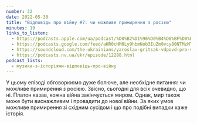 ```yaml
---
number: 32
date: 2022-05-30
title: "Відповідь про війну #7: чи можливе примирення з росією"
minutes: 19
links_to_listen:
  - https://podcasts.apple.com/ua/podcast/%D0%B2%D1%96%D0%B4%D0%BF%D0%BE%D0%B2%D1%96%D0%B4%D1%8C-%D0%BF%D1%80%D0%BE-%D0%B2%D1%96%D0%B9%D0%BD%D1%83-7-%D1%87%D0%B8-%D0%BC%D0%BE%D0%B6%D0%BB%D0%B8%D0%B2%D0%B5-%D0%BF%D1%80%D0%B8%D0%BC%D0%B8%D1%80%D0%B5%D0%BD%D0%BD%D1%8F-%D0%B7-%D1%80%D0%BE%D1%81%D1%96%D1%94%D1%8E/id1546083745?i=1000564502466
  - https://podcasts.google.com/feed/aHR0cHM6Ly9hbmNob3IuZm0vcy80NTMzMTgxMC9wb2RjYXN0L3Jzcw/episode/NTZiYmNhY2UtOTdhMi00MGM5LWExNmUtMjJlMWM1ZjYwYTkx
  - https://soundcloud.com/the-ukrainians/yaroslav-gritsak-vdpovd-pro-vynu-7-chi-mozhlive-primirennya-z-rosyu?in=the-ukrainians/sets/muzykazist
  - https://podcasts.nv.ua/ukr/episode/12288.html
podcast_lists:
  - музика-з-історіями-відповідь-про-війну
---
```


У цьому епізоді обговорюємо дуже болюче, але необхідне питання: чи можливе
примирення з росією. Звісно, сьогодні для всіх очевидно, що ні. Платон казав,
кожна війна закінчується миром. Однак, мир також може бути виснажливим і
провадити до нової війни. За яких умов можливе примирення зі східним сусідом
і що про подібні випадки каже історія.
